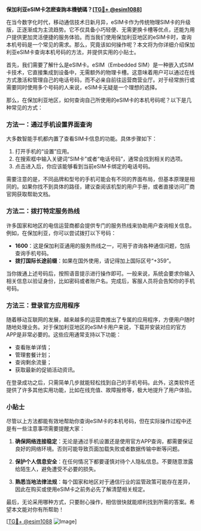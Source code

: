 **保加利亚eSIM卡怎麽查詢本機號碼？[[TG💪+ @esim1088](https://t.me/s/esim1088)]**

在当今数字化时代，移动通信技术日新月异，eSIM卡作为传统物理SIM卡的升级版，正逐渐成为主流趋势。它不仅具备小巧轻便、无需更换卡槽等优点，还能为用户提供更加灵活便捷的服务体验。而当我们使用保加利亚地区的eSIM卡时，查询本机号码是一个常见的需求。那么，究竟该如何操作呢？本文将为你详细介绍保加利亚eSIM卡查询本机号码的方法，并提供实用的小贴士。

首先，我们需要了解什么是eSIM卡。eSIM（Embedded SIM）是一种嵌入式SIM卡技术，它直接集成到设备中，无需额外的物理卡槽。这意味着用户可以通过在线方式激活和管理自己的电话号码，而不必亲自前往运营商营业厅。对于经常旅行或需要同时使用多个号码的人来说，eSIM卡无疑是一个理想的选择。

那么，在保加利亚地区，如何查询自己所使用的eSIM卡的本机号码呢？以下是几种常见的方式：

### 方法一：通过手机设置界面查询

大多数智能手机都内置了查看SIM卡信息的功能。具体步骤如下：
1. 打开手机的“设置”应用。
2. 在搜索框中输入关键词“SIM卡”或者“电话号码”，通常会找到相关的选项。
3. 点击进入后，你应该能够看到当前eSIM卡绑定的电话号码。

需要注意的是，不同品牌和型号的手机可能会有不同的界面布局，但基本原理是相同的。如果你找不到具体的路径，建议查阅该机型的用户手册，或者直接访问厂商官网获取帮助文档。

### 方法二：拨打特定服务热线

许多国家和地区的电信运营商都会提供专门的服务热线来协助用户查询相关信息。例如，在保加利亚，你可以尝试拨打以下号码：
- **1600**：这是保加利亚通用的服务热线之一，可用于咨询各种通信问题，包括查询手机号码。
- **拨打国际长途前缀**：如果在国外使用，请记得加上国际区号“+359”。

当你拨通上述号码后，按照语音提示进行操作即可。一般来说，系统会要求你输入相关信息以验证身份，比如密码或者账户名。完成后，客服人员将会告知你的手机号码。

### 方法三：登录官方应用程序

随着移动互联网的发展，越来越多的运营商推出了专属的应用程序，方便用户随时随地处理业务。对于保加利亚地区的eSIM卡用户来说，下载并安装对应的官方APP是非常必要的。这些应用通常支持以下功能：
- 查看账单详情；
- 管理套餐计划；
- 查询剩余流量；
- 获取最新的促销活动资讯。

在登录成功之后，只需简单几步就能轻松找到自己的手机号码。此外，这类软件还提供了许多其他实用功能，比如在线充值、故障报修等，极大地提升了用户体验。

### 小贴士

尽管以上方法都能有效地帮助你查询eSIM卡的本机号码，但在实际操作过程中还是有一些注意事项需要提醒大家：

1. **确保网络连接稳定**：无论是通过手机设置还是使用官方APP查询，都需要保证良好的网络环境。否则可能导致页面加载失败或者数据传输中断等问题。

2. **保护个人信息安全**：在任何情况下都要谨慎对待个人隐私信息。不要随意泄露给陌生人，避免遭受不必要的损失。

3. **熟悉当地法律法规**：每个国家和地区对于通信行业的监管政策可能存在差异，因此在购买或使用eSIM卡之前务必先了解清楚相关规定。

最后，无论采用哪种方式，只要耐心操作，相信很快就能顺利找到所需的答案。希望本文能对你有所帮助！

[[TG💪+ @esim1088](https://t.me/s/esim1088) ![Image](https://i.postimg.cc/4NQfJmqS/Snipaste-2025-05-13-00-14-12.png)]